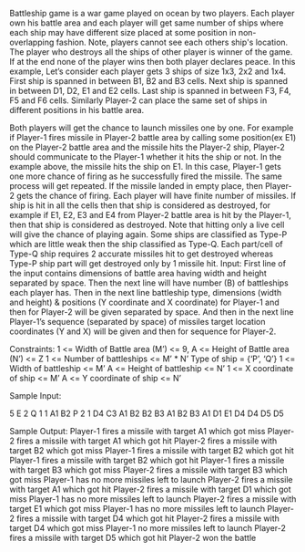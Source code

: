Battleship game is a war game played on ocean by two players. Each player own his battle area and each player will get same number of ships where each ship may have different size placed at some position in non-overlapping fashion. Note, players cannot see each others ship's location.  The player who destroys all the ships of other player is winner of the game. If at the end none of the player wins then both player declares peace.  In this example, Let’s consider each player gets 3 ships of size 1x3, 2x2 and 1x4. First ship is spanned in between B1, B2 and B3 cells. Next ship is spanned in between D1, D2, E1 and E2 cells. Last ship is spanned in between F3, F4, F5 and F6 cells. Similarly Player-2 can place the same set of ships in different positions in his battle area.  
      
Both players will get the chance to launch missiles one by one. For example if Player-1 fires missile in Player-2 battle area by calling some position(ex E1) on the Player-2 battle area and the missile hits the Player-2 ship, Player-2 should communicate to the Player-1 whether it hits the ship or not.   In the example above, the missile hits the ship on E1. In this case, Player-1 gets one more chance of firing as he successfully fired the missile. The same process will get repeated. If the missile landed in empty place, then Player-2 gets the chance of firing. Each player will have finite number of missiles.  If ship is hit in all the cells then that ship is considered as destroyed, for example if E1, E2, E3 and E4 from Player-2 battle area is hit by the Player-1, then that ship is considered as destroyed. Note that hitting only a live cell will give the chance of playing again.  Some ships are classified as Type-P which are little weak then the ship classified 
as Type-Q. Each part/cell of Type-Q ship requires 2 accurate missiles hit to get destroyed whereas Type-P ship part will get destroyed only by 1 missile hit.   Input: First line of the input contains dimensions of battle area having width and height separated by space. Then the next line will have number (B) of battleships each player has. Then in the next line battleship type, dimensions (width and height) & positions (Y coordinate and X coordinate) for Player-1 and then for Player-2 will be given separated by space. And then in the next line Player-1’s sequence (separated by space) of missiles target location coordinates (Y and X) will be given and then for sequence for Player-2.

Constraints:
1 <= Width of Battle area (M’) <= 9,
A <= Height of Battle area (N’) <= Z 
1 <= Number of battleships <= M’ * N’ 
Type of ship = {‘P’, ‘Q’} 
1 <= Width of battleship <= M’ 
A <= Height of battleship <= N’ 
1 <= X coordinate of ship <= M’ 
A <= Y coordinate of ship <= N’  

Sample Input:

5 E 
2 
Q 1 1 A1 B2
P 2 1 D4 C3
A1 B2 B2 B3
A1 B2 B3 A1 D1 E1 D4 D4 D5 D5  
     
Sample Output:
Player-1 fires a missile with target A1 which got miss
Player-2 fires a missile with target A1 which got hit 
Player-2 fires a missile with target B2 which got miss 
Player-1 fires a missile with target B2 which got hit 
Player-1 fires a missile with target B2 which got hit 
Player-1 fires a missile with target B3 which got miss 
Player-2 fires a missile with target B3 which got miss 
Player-1 has no more missiles left to launch 
Player-2 fires a missile with target A1 which got hit 
Player-2 fires a missile with target D1 which got miss 
Player-1 has no more missiles left to launch 
Player-2 fires a missile with target E1 which got miss 
Player-1 has no more missiles left to launch 
Player-2 fires a missile with target D4 which got hit 
Player-2 fires a missile with target D4 which got miss 
Player-1 no more missiles left to launch 
Player-2 fires a missile with target D5 which got hit 
Player-2 won the battle      